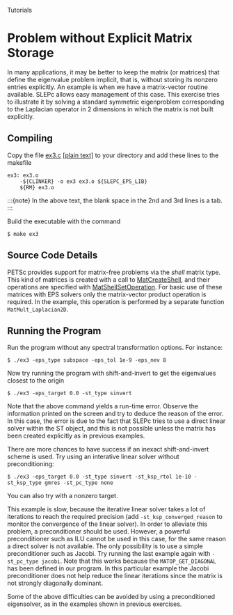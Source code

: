 Tutorials

# Problem without Explicit Matrix Storage

In many applications, it may be better to keep the matrix (or matrices) that define the eigenvalue problem implicit, that is, without storing its nonzero entries explicitly. An example is when we have a matrix-vector routine available. SLEPc allows easy management of this case. This exercise tries to illustrate it by solving a standard symmetric eigenproblem corresponding to the Laplacian operator in 2 dimensions in which the matrix is not built explicitly.

## Compiling

Copy the file [ex3.c](https://slepc.upv.es/documentation/current/src/eps/tutorials/ex3.c) [[plain text]](https://slepc.upv.es/documentation/current/src/eps/tutorials/ex3.c) to your directory and add these lines to the makefile

```{code} make
ex3: ex3.o
	-${CLINKER} -o ex3 ex3.o ${SLEPC_EPS_LIB}
	${RM} ex3.o
```

:::{note}
In the above text, the blank space in the 2nd and 3rd lines is a tab.
:::

Build the executable with the command

```{code} console
$ make ex3
```

## Source Code Details

PETSc provides support for matrix-free problems via the _shell_ matrix type.
This kind of matrices is created with a call to [MatCreateShell](https://petsc.org/release/manualpages/Mat/MatCreateShell), and their operations are specified with [MatShellSetOperation](https://petsc.org/release/manualpages/Mat/MatShellSetOperation).
For basic use of these matrices with EPS solvers only the matrix-vector product operation is required. In the example, this operation is performed by a separate function `MatMult_Laplacian2D`.

## Running the Program

Run the program without any spectral transformation options. For instance:

```{code} console
$ ./ex3 -eps_type subspace -eps_tol 1e-9 -eps_nev 8
```

Now try running the program with shift-and-invert to get the eigenvalues closest to the origin

```{code} console
$ ./ex3 -eps_target 0.0 -st_type sinvert
```

Note that the above command yields a run-time error. Observe the information printed on the screen and try to deduce the reason of the error. In this case, the error is due to the fact that SLEPc tries to use a direct linear solver within the ST object, and this is not possible unless the matrix has been created explicitly as in previous examples.

There are more chances to have success if an inexact shift-and-invert scheme is used. Try using an interative linear solver without preconditioning:

```{code} console
$ ./ex3 -eps_target 0.0 -st_type sinvert -st_ksp_rtol 1e-10 -st_ksp_type gmres -st_pc_type none
```

You can also try with a nonzero target.

This example is slow, because the iterative linear solver takes a lot of iterations to reach the required precision (add `-st_ksp_converged_reason` to monitor the convergence of the linear solver). In order to alleviate this problem, a preconditioner should be used. However, a powerful preconditioner such as ILU cannot be used in this case, for the same reason a direct solver is not available. The only possibility is to use a simple preconditioner such as Jacobi. Try running the last example again with `-st_pc_type jacobi`. Note that this works because the `MATOP_GET_DIAGONAL` has been defined in our program. In this particular example the Jacobi preconditioner does not help reduce the linear iterations since the matrix is not strongly diagonally dominant.

Some of the above difficulties can be avoided by using a preconditioned eigensolver, as in the examples shown in previous exercises.
